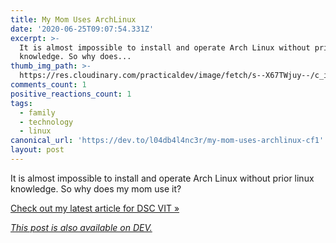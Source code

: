 ```yaml
---
title: My Mom Uses ArchLinux
date: '2020-06-25T09:07:54.331Z'
excerpt: >-
  It is almost impossible to install and operate Arch Linux without prior linux
  knowledge. So why does...
thumb_img_path: >-
  https://res.cloudinary.com/practicaldev/image/fetch/s--X67TWjuy--/c_imagga_scale,f_auto,fl_progressive,h_420,q_auto,w_1000/https://res.cloudinary.com/practicaldev/image/fetch/s--iUKhBN5E--/c_imagga_scale%2Cf_auto%2Cfl_progressive%2Ch_420%2Cq_auto%2Cw_1000/https://dev-to-uploads.s3.amazonaws.com/i/lt4ye6h77rmmm8xeffvv.png
comments_count: 1
positive_reactions_count: 1
tags:
  - family
  - technology
  - linux
canonical_url: 'https://dev.to/l04db4l4nc3r/my-mom-uses-archlinux-cf1'
layout: post
---
```



It is almost impossible to install and operate Arch Linux without prior linux knowledge. So why does my mom use it?

[Check out my latest article for DSC VIT »](https://medium.com/gdg-vit/my-mom-uses-archlinux-e678f29b0df7?source=rss----7ebddf9721d---4)

*[This post is also available on DEV.](https://dev.to/l04db4l4nc3r/my-mom-uses-archlinux-cf1)*


<script>
const parent = document.getElementsByTagName('head')[0];
const script = document.createElement('script');
script.type = 'text/javascript';
script.src = 'https://cdnjs.cloudflare.com/ajax/libs/iframe-resizer/4.1.1/iframeResizer.min.js';
script.charset = 'utf-8';
script.onload = function() {
    window.iFrameResize({}, '.liquidTag');
};
parent.appendChild(script);
</script>    
